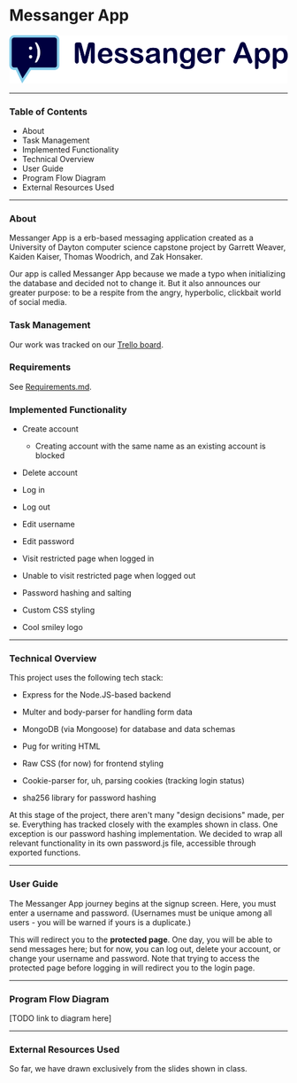 # Messanger App

![title](messenger-app/views/branding/messengerapplogotext.png)

---

### Table of Contents

* About
* Task Management
* Implemented Functionality
* Technical Overview
* User Guide
* Program Flow Diagram
* External Resources Used

---

### About

Messanger App is a erb-based messaging application created as a University of Dayton computer science capstone project by Garrett Weaver, Kaiden Kaiser, Thomas Woodrich, and Zak Honsaker.

Our app is called Messanger App because we made a typo when initializing the database and decided not to change it. But it also announces our greater purpose: to be a respite from the angry, hyperbolic, clickbait world of social media.

### Task Management

Our work was tracked on our [Trello board](https://trello.com/b/PrgpVolO).

### Requirements

See [Requirements.md](docs/Requirements.md).

### Implemented Functionality

* Create account
  
  * Creating account with the same name as an existing account is blocked

* Delete account

* Log in

* Log out

* Edit username

* Edit password

* Visit restricted page when logged in

* Unable to visit restricted page when logged out

* Password hashing and salting

* Custom CSS styling

* Cool smiley logo

---

### Technical Overview

This project uses the following tech stack:

* Express for the Node.JS-based backend

* Multer and body-parser for handling form data

* MongoDB (via Mongoose) for database and data schemas

* Pug for writing HTML

* Raw CSS (for now) for frontend styling

* Cookie-parser for, uh, parsing cookies (tracking login status)

* sha256 library for password hashing

At this stage of the project, there aren't many "design decisions" made, per se. Everything has tracked closely with the examples shown in class. One exception is our password hashing implementation. We decided to wrap all relevant functionality in its own password.js file, accessible through exported functions.

---

### User Guide

The Messanger App journey begins at the signup screen. Here, you must enter a username and password. (Usernames must be unique among all users - you will be warned if yours is a duplicate.) 

This will redirect you to the **protected page**. One day, you will be able to send messages here; but for now, you can log out, delete your account, or change your username and password. Note that trying to access the protected page before logging in will redirect you to the login page. 

---

### Program Flow Diagram

[TODO link to diagram here]

---

### External Resources Used

 So far, we have drawn exclusively from the slides shown in class.
